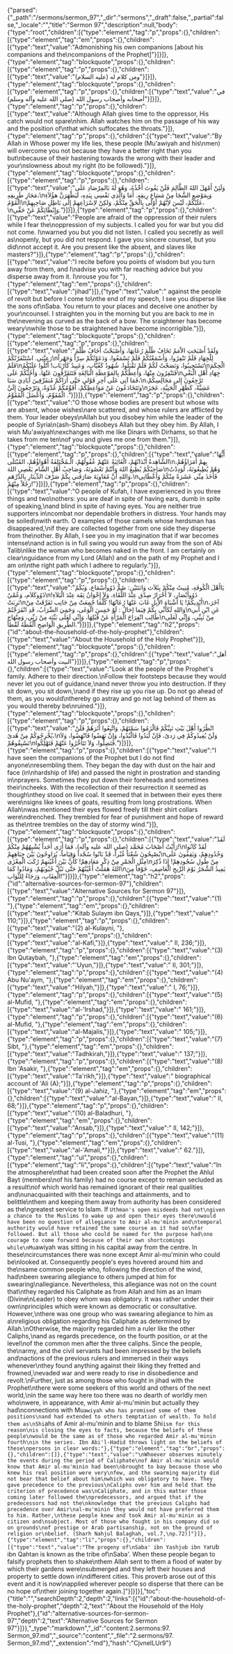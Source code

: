 {"parsed":{"_path":"/sermons/sermon_97","_dir":"sermons","_draft":false,"_partial":false,"_locale":"","title":"Sermon 97","description":null,"body":{"type":"root","children":[{"type":"element","tag":"p","props":{},"children":[{"type":"element","tag":"em","props":{},"children":[{"type":"text","value":"Admonishing his own companions [about his companions and the\ncompanions of the Prophet]"}]}]},{"type":"element","tag":"blockquote","props":{},"children":[{"type":"element","tag":"p","props":{},"children":[{"type":"text","value":"ومن كلام له (عليه السلام)"}]}]},{"type":"element","tag":"blockquote","props":{},"children":[{"type":"element","tag":"p","props":{},"children":[{"type":"text","value":"في أصحابه وأصحاب رسول الله (صلى الله عليه وآله وسلم)"}]}]},{"type":"element","tag":"p","props":{},"children":[{"type":"text","value":"Although Allah gives time to the oppressor, His catch would not spare\nhim. Allah watches him on the passage of his way and the position of\nthat which suffocates the throats."}]},{"type":"element","tag":"p","props":{},"children":[{"type":"text","value":"By Allah in Whose power my life lies, these people (Mu'awiyah and his\nmen) will overcome you not because they have a better right than you but\nbecause of their hastening towards the wrong with their leader and your\nslowness about my right (to be followed)."}]},{"type":"element","tag":"blockquote","props":{},"children":[{"type":"element","tag":"p","props":{},"children":[{"type":"text","value":"وَلَئِنْ أَمْهَلَ اللهُ الظَّالِمَ فَلَنْ يَفُوتَ أَخْذُهُ، وَهُوَ لَهُ بَالمِرْصَادِ عَلَى مَجَازِ طَرِيقِهِ،\nوَبِمَوْضعِ الشَّجَا مِنْ مَسَاغِ رِيقِهِ. أَمَا وَالَّذِي نَفْسِي بِيَدِهِ، لَيَظْهَرَنَّ هؤُلاَءِ الْقَوْمُ\nعَلَيْكُمْ، لَيْسَ لاِنَّهُمْ أَوْلَى بِالْحَقِّ مِنْكُمْ، وَلكِنْ لاِسْرَاعِهِمْ إِلَى بَاطِلِ صَاحِبِهِمْ،\nوَإِبْطَائِكُمْ عَنْ حَقِّي."}]}]},{"type":"element","tag":"p","props":{},"children":[{"type":"text","value":"People are afraid of the oppression of their rulers while I fear the\noppression of my subjects. I called you for war but you did not come. I\nwarned you but you did not listen. I called you secretly as well as\nopenly, but you did not respond. I gave you sincere counsel, but you did\nnot accept it. Are you present like the absent, and slaves like masters?"}]},{"type":"element","tag":"p","props":{},"children":[{"type":"text","value":"I recite before you points of wisdom but you turn away from them, and I\nadvise you with far reaching advice but you disperse away from it. I\nrouse you for "},{"type":"element","tag":"em","props":{},"children":[{"type":"text","value":"jihad"}]},{"type":"text","value":" against the people of revolt but before I come to\nthe end of my speech, I see you disperse like the sons of\nSaba. You return to your places and deceive one another by your\ncounsel. I straighten you in the morning but you are back to me in the\nevening as curved as the back of a bow. The sraightener has become weary\nwhile those to be straightened have become incorrigible."}]},{"type":"element","tag":"blockquote","props":{},"children":[{"type":"element","tag":"p","props":{},"children":[{"type":"text","value":"وَلَقَدْ أَصْبَحَتِ الاْمَمُ تَخَافُ ظُلْمَ رُعَاتِهَا، وَأَصْبَحْتُ أَخَافُ ظُلْمَ رَعِيَّتِي. اسْتَنْفَرْتُكُمْ\nلِلْجِهَادِ فَلَمْ تَنْفِرُوا، وَأَسْمَعْتُكُمْ فَلَمْ تَسْمَعُوا، وَدَعَوْتُكُمْ سِرّاً وَجَهْراً فَلَمْ\nتَسْتَجِيبُوا، وَنَصَحْتُ لَكُمْ فَلَمْ تَقْبَلُوا. شُهُودٌ كَغُيَّاب، وَعَبِيدٌ كَأَرْبَاب! أَتْلُوا عَلَيْكُمُ\nالْحِكَمَ فَتَنْفِرُونَ مِنْهَا، وَأَعِظُكُمْ بِالمَوْعِظَةِ الْبَالِغَةِ فَتَتَفَرَّقُونَ عَنْهَا، وَأَحُثُّكُمْ عَلَى\nجِهَادِ أَهْلِ الْبَغْيِ فَمَا آتِي عَلَى آخِرِ قَوْلي حَتَّى أَرَاكُمْ مُتفَرِّقِينَ أَيَادِيَ سَبَا،\nتَرْجِعُونَ إِلى مَجَالِسِكُمْ، وَتَتَخَادَعُونَ عَنْ مَوَاعِظِكُمْ، أُقَوِّمُكُمْ غُدْوَةً، وَتَرْجِعُونَ إِلَيَّ\nعَشِيَّةً، كَظَهْرِ الْحَنِيَّةِ، عَجَزَ الْمُقَوِّمُ، وَأَعْضَلَ الْمُقَوَّمُ ."}]}]},{"type":"element","tag":"p","props":{},"children":[{"type":"text","value":"O those whose bodies are present but whose wits are absent, whose wishes\nare scattered, and whose rulers are afflicted by them. Your leader obeys\nAllah but you disobey him while the leader of the people of Syria\n(ash-Sham) disobeys Allah but they obey him. By Allah, I wish Mu'awiyah\nexchanges with me like Dinars with Dirhams, so that he takes from me ten\nof you and gives me one from them."}]},{"type":"element","tag":"blockquote","props":{},"children":[{"type":"element","tag":"p","props":{},"children":[{"type":"text","value":"أَيُّهَا الشَّاهِدةُ أَبْدَانُهُمْ، الْغَائِبَةُ عَنْهُمْ عُقُولُهُمْ، الْـمُخْتَلِفَةُ أَهْوَاؤُهُمْ، المُبْتَلَى\nبِهمْ أُمَرَاؤُهُمْ، صَاحِبُكُمْ يُطِيعُ اللهَ وَأَنْتُمْ تَعْصُونَهُ، وَصَاحِبُ أَهْلِ الشَّامِ يَعْصِي اللهَ\nوَهُمْ يُطِيعُونَهُ، لَوَدِدْتُ وَاللهِ أَنَّ مُعَاوِيَةَ صَارَفَني بِكُمْ صَرْفَ الدِّينَارِ بِالدِّرْهَمِ،\nفَأَخَذَ مِنِّي عَشَرَةً مِنْكُمْ وَأَعْطَانِي رَجُلاً مِنْهُمْ!"}]}]},{"type":"element","tag":"p","props":{},"children":[{"type":"text","value":"O people of Kufah, I have experienced in you three things and two\nothers: you are deaf in spite of having ears, dumb in spite of speaking,\nand blind in spite of having eyes. You are neither true supporters in\ncombat nor dependable brothers in distress. Your hands may be soiled\nwith earth. O examples of those camels whose herdsman has disappeared,\nif they are collected together from one side they disperse from the\nother. By Allah, I see you in my imagination that if war becomes intense\nand action is in full swing you would run away from the son of Abi Talib\nlike the woman who becomes naked in the front. I am certainly on clear\nguidance from my Lord (Allah) and on the path of my Prophet and I am on\nthe right path which I adhere to regularly."}]},{"type":"element","tag":"blockquote","props":{},"children":[{"type":"element","tag":"p","props":{},"children":[{"type":"text","value":"يَاأَهْلَ الْكُوفَةِ، مُنِيتُ مِنْكُمْ بِثَلاَث وَاثنَتَيْنِ: صُمٌّ ذَوُوأَسْمَاع، وَبُكُمٌ ذَوُوكَلاَم، وَعُمْيٌ\nذَوُوأَبْصَار، لاَ أَحْرَارُ صِدْق عِنْدَ اللِّقَاءِ، وَلاَ إِخْوَانُ ثِقَة عِنْدَ الْبَلاَءِ! تَرِبَتْ\nأَيْدِيكُمْ! يَا أَشْبَاهَ الاِْبِلِ غَابَ عَنْهَا رُعَاتُهَا! كُلَّمَا جُمِعَتْ مِنْ جَانِب تَفَرَّقَتْ مِنْ\nآخَرَ، وَاللهِ لَكَأَنِّي بِكُمْ فِيَما إخالُ : لَوْ حَمِسَ الْوَغَى، وَحَمِيَ الضِّرَابُ، قَدِ انْفَرَجْتُمْ\nعَنِ ابْنِ أَبي طَالِب انْفِرَاجَ الْمَرْأَةِ عَنْ قُبُلِهَا، وَإِنِّي لَعَلَى بَيِّنَة مِنْ رَبِّي، وَمِنْهَاج\nمِنْ نَبِيِّي، وَإِنِّي لَعَلَى الطَّرِيقِ الْوَاضِحِ أَلْقُطُهُ لَقْطاً."}]}]},{"type":"element","tag":"h2","props":{"id":"about-the-household-of-the-holy-prophet"},"children":[{"type":"text","value":"About the Household of the Holy Prophet"}]},{"type":"element","tag":"blockquote","props":{},"children":[{"type":"element","tag":"p","props":{},"children":[{"type":"text","value":"أهل البيت وأصحاب رسول الله"}]}]},{"type":"element","tag":"p","props":{},"children":[{"type":"text","value":"Look at the people of the Prophet's family. Adhere to their direction.\nFollow their footsteps because they would never let you out of guidance,\nand never throw you into destruction. If they sit down, you sit down,\nand if they rise up you rise up. Do not go ahead of them, as you would\nthereby go astray and go not lag behind of them as you would thereby be\nruined."}]},{"type":"element","tag":"blockquote","props":{},"children":[{"type":"element","tag":"p","props":{},"children":[{"type":"text","value":"انْظُرُوا أَهْلَ بَيْتِ نَبِيِّكُمْ فَالْزَمُوا سَمْتَهُمْ، وَاتَّبِعُوا أَثَرَهُمْ فَلَنْ يُخْرِجُوكُمْ مِنْ هُدىً،\nوَلَنْ يُعِيدُوكُمْ فِي رَدىً، فَإِنْ لَبَدُوا فَالْبُدُوا، وَإِنْ نَهَضُوا فَانْهَضُوا، وَلاَ تَسْبِقُوهُمْ\nفَتَضِلُّوا، وَلاَ تَتَأَخَّرُوا عَنْهُمْ فَتَهْلِكُوا."}]}]},{"type":"element","tag":"p","props":{},"children":[{"type":"text","value":"I have seen the companions of the Prophet but I do not find anyone\nresembling them. They began the day with dust on the hair and face (in\nhardship of life) and passed the night in prostration and standing in\nprayers. Sometimes they put down their foreheads and sometimes their\ncheeks. With the recollection of their resurrection it seemed as though\nthey stood on live coal. It seemed that in between their eyes there were\nsigns like knees of goats, resulting from long prostrations. When Allah\nwas mentioned their eyes flowed freely till their shirt collars were\ndrenched. They trembled for fear of punishment and hope of reward as the\ntree trembles on the day of stormy wind."}]},{"type":"element","tag":"blockquote","props":{},"children":[{"type":"element","tag":"p","props":{},"children":[{"type":"text","value":"لَقَدْ رَأَيْتُ أَصْحَابَ مُحَمَّد (صلى الله عليه وآله)، فَمَا أَرَى أَحَداً يُشْبِهُهُمْ مِنْكُمْ!\nلَقَدْ كَانُوا يُصْبِحُونَ شُعْثاً غُبْراً، قَدْ بَاتُوا سُجّداً وَقِيَاماً، يُرَاوِحُونَ بَيْنَ جِبَاهِهِمْ\nوَخُدُودِهِمْ، وَيَقِفُونَ عَلَى مِثْلِ الْجَمْرِ مِنْ ذِكْرِ مَعَادِهِمْ! كَأَنَّ بَيْنَ أَعْيُنهِمْ رُكَبَ الْمِعْزَى\nمِنْ طُولِ سُجُودِهِمْ! إِذَا ذُكِرَ اللهُ هَمَلَتْ أَعْيُنُهُمْ حَتَّى تَبُلَّ جُيُوبَهُمْ، وَمَادُوا كَمَا\nيَمِيدُ الشَّجَرُ يَوْمَ الرِّيحِ الْعَاصِفِ، خَوْفاً مِنَ الْعِقَابِ، وَرَجَاءً لِلثَّوَابِ!"}]}]},{"type":"element","tag":"h2","props":{"id":"alternative-sources-for-sermon-97"},"children":[{"type":"text","value":"Alternative Sources for Sermon 97"}]},{"type":"element","tag":"p","props":{},"children":[{"type":"text","value":"(1) "},{"type":"element","tag":"em","props":{},"children":[{"type":"text","value":"Kitab Sulaym ibn Qays,"}]},{"type":"text","value":" 110;"}]},{"type":"element","tag":"p","props":{},"children":[{"type":"text","value":"(2) al-Kulayni, "},{"type":"element","tag":"em","props":{},"children":[{"type":"text","value":"al-Kafi,"}]},{"type":"text","value":" II, 236;"}]},{"type":"element","tag":"p","props":{},"children":[{"type":"text","value":"(3) Ibn Qutaybah, "},{"type":"element","tag":"em","props":{},"children":[{"type":"text","value":"'Uyun,"}]},{"type":"text","value":" II, 301;"}]},{"type":"element","tag":"p","props":{},"children":[{"type":"text","value":"(4) Abu Nu'aym, "},{"type":"element","tag":"em","props":{},"children":[{"type":"text","value":"Hilyah,"}]},{"type":"text","value":" I, 76;"}]},{"type":"element","tag":"p","props":{},"children":[{"type":"text","value":"(5) al-Mufid, "},{"type":"element","tag":"em","props":{},"children":[{"type":"text","value":"al-'Irshad,"}]},{"type":"text","value":" 161;"}]},{"type":"element","tag":"p","props":{},"children":[{"type":"text","value":"(6) al-Mufid, "},{"type":"element","tag":"em","props":{},"children":[{"type":"text","value":"al-Majalis,"}]},{"type":"text","value":" 105;"}]},{"type":"element","tag":"p","props":{},"children":[{"type":"text","value":"(7) Sibt, "},{"type":"element","tag":"em","props":{},"children":[{"type":"text","value":"Tadhkirah,"}]},{"type":"text","value":" 137;"}]},{"type":"element","tag":"p","props":{},"children":[{"type":"text","value":"(8) Ibn 'Asakir, "},{"type":"element","tag":"em","props":{},"children":[{"type":"text","value":"Ta'rikh,"}]},{"type":"text","value":" biographical account of 'Ali (A);"}]},{"type":"element","tag":"p","props":{},"children":[{"type":"text","value":"(9) al-Jahiz, "},{"type":"element","tag":"em","props":{},"children":[{"type":"text","value":"al-Bayan,"}]},{"type":"text","value":" II, 68;"}]},{"type":"element","tag":"p","props":{},"children":[{"type":"text","value":"(10) al-Baladhuri, "},{"type":"element","tag":"em","props":{},"children":[{"type":"text","value":"Ansab,"}]},{"type":"text","value":" II, 142;"}]},{"type":"element","tag":"p","props":{},"children":[{"type":"text","value":"(11) al-Tusi, "},{"type":"element","tag":"em","props":{},"children":[{"type":"text","value":"al-'Amali,*"}]},{"type":"text","value":" 62."}]},{"type":"element","tag":"ul","props":{},"children":[{"type":"element","tag":"li","props":{},"children":[{"type":"text","value":"In the atmosphere\nthat had been created soon after the Prophet the Ahlul Bayt (members\nof his family) had no course except to remain secluded as a result\nof which world has remained ignorant of their real qualities and\nunacquainted with their teachings and attainments, and to belittle\nthem and keeping them away from authority has been considered as the\ngreatest service to Islam. If `Uthman's open misdeeds had not\ngiven a chance to the Muslims to wake up and open their eyes there\nwould have been no question of allegiance to Amir al-mu'minin and\ntemporal authority would have retained the same course as it had so\nfar followed. But all those who could be named for the purpose had\nno courage to come forward because of their own shortcomings while\nMu`awiyah was sitting in his capital away from the centre. In these\ncircumstances there was none except Amir al-mu'minin who could be\nlooked at. Consequently people's eyes hovered around him and the\nsame common people who, following the direction of the wind, had\nbeen swearing allegiance to others jumped at him for swearing\nallegiance. Nevertheless, this allegiance was not on the count that\nthey regarded his Caliphate as from Allah and him as an Imam (Divine\nLeader) to obey whom was obligatory. It was rather under their own\nprinciples which were known as democratic or consultative. However,\nthere was one group who was swearing allegiance to him as a\nreligious obligation regarding his Caliphate as determined by Allah.\nOtherwise, the majority regarded him a ruler like the other Caliphs,\nand as regards precedence, on the fourth position, or at the level\nof the common men after the three caliphs. Since the people, the\narmy, and the civil servants had been impressed by the beliefs and\nactions of the previous rulers and immersed in their ways whenever\nthey found anything against their liking they fretted and frowned,\nevaded war and were ready to rise in disobedience and revolt.\nFurther, just as among those who fought in jihad with the Prophet\nthere were some seekers of this world and others of the next world,\nin the same way here too there was no dearth of worldly men who\nwere, in appearance, with Amir al-mu'minin but actually they had\nconnections with Mu`awiyah who has promised some of them positions\nand had extended to others temptation of wealth. To hold them as\nShi`ahs of Amir al-mu'minin and to blame Shi`ism for this reason\nis closing the eyes to facts, because the beliefs of these people\nwould be the same as of those who regarded Amir al-mu'minin fourth\nin the series. Ibn Abi'l-Hadid throws light on the beliefs of these\npersons in clear words:"},{"type":"element","tag":"br","props":{},"children":[]},{"type":"text","value":"\nWhoever observes minutely the events during the period of Caliphate\nof Amir al-mu'minin would know that Amir al-mu'minin had been\nbrought to bay because those who knew his real position were very\nfew, and the swarming majority did not bear that belief about him\nwhich was obligatory to have. They gave precedence to the previous\nCaliphs over him and held that the criterion of precedence was\nCaliphate, and in this matter those coming later followed the\npredecessors, and argued that if the predecessors had not the\nknowledge that the previous Caliphs had precedence over Amir\nal-mu'minin they would not have preferred them to him. Rather,\nthese people knew and took Amir al-mu'minin as a citizen and\nsubject. Most of those who fought in his company did so on grounds\nof prestige or Arab partisanship, not on the ground of religion or\nbelief. (Sharh Nahjul Balaghah, vol.7,\np.72)]"}]},{"type":"element","tag":"li","props":{},"children":[{"type":"text","value":"The progeny of\nSaba' ibn Yashjub ibn Ya`rub ibn Qahtan is known as the tribe of\nSaba'. When these people began to falsify prophets then to shake\nthem Allah sent to them a flood of water by which their gardens were\nsubmerged and they left their houses and property to settle down in\ndifferent cities. This proverb arose out of this event and it is now\napplied wherever people so disperse that there can be no hope of\ntheir joining together again.]"}]}]}],"toc":{"title":"","searchDepth":2,"depth":2,"links":[{"id":"about-the-household-of-the-holy-prophet","depth":2,"text":"About the Household of the Holy Prophet"},{"id":"alternative-sources-for-sermon-97","depth":2,"text":"Alternative Sources for Sermon 97"}]}},"_type":"markdown","_id":"content:2.sermons:97. Sermon_97.md","_source":"content","_file":"2.sermons/97. Sermon_97.md","_extension":"md"},"hash":"CjvneILUr9"}